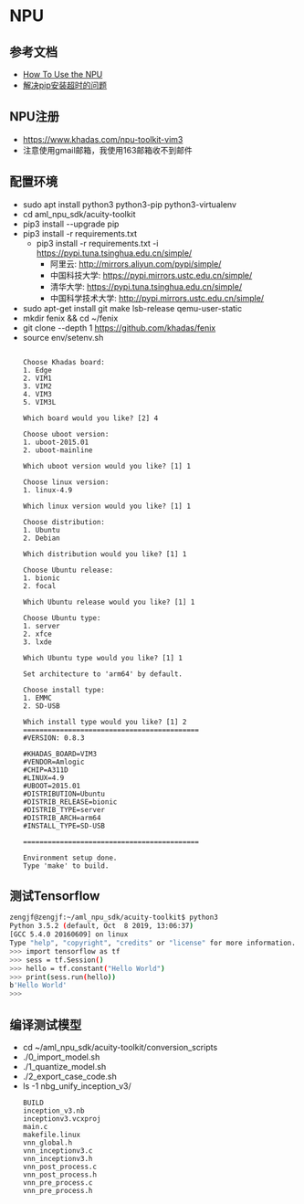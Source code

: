 # NPU


## 参考文档

* [How To Use the NPU](https://docs.khadas.com/vim3/HowToUseNpu.html)
* [解决pip安装超时的问题](https://blog.csdn.net/qq_39161804/article/details/81191977)


## NPU注册

* https://www.khadas.com/npu-toolkit-vim3
* 注意使用gmail邮箱，我使用163邮箱收不到邮件


## 配置环境

* sudo apt install python3 python3-pip python3-virtualenv 
* cd aml_npu_sdk/acuity-toolkit
* pip3 install --upgrade pip
* pip3 install -r requirements.txt
  * pip3 install -r requirements.txt -i https://pypi.tuna.tsinghua.edu.cn/simple/
    * 阿里云: http://mirrors.aliyun.com/pypi/simple/
    * 中国科技大学: https://pypi.mirrors.ustc.edu.cn/simple/
    * 清华大学: https://pypi.tuna.tsinghua.edu.cn/simple/
    * 中国科学技术大学: http://pypi.mirrors.ustc.edu.cn/simple/
* sudo apt-get install git make lsb-release qemu-user-static
* mkdir fenix && cd ~/fenix
* git clone --depth 1 https://github.com/khadas/fenix
* source env/setenv.sh
  ```
  
  Choose Khadas board:
  1. Edge
  2. VIM1
  3. VIM2
  4. VIM3
  5. VIM3L
  
  Which board would you like? [2] 4
  
  Choose uboot version:
  1. uboot-2015.01
  2. uboot-mainline
  
  Which uboot version would you like? [1] 1
  
  Choose linux version:
  1. linux-4.9
  
  Which linux version would you like? [1] 1
  
  Choose distribution:
  1. Ubuntu
  2. Debian
  
  Which distribution would you like? [1] 1
  
  Choose Ubuntu release:
  1. bionic
  2. focal
  
  Which Ubuntu release would you like? [1] 1
  
  Choose Ubuntu type:
  1. server
  2. xfce
  3. lxde
  
  Which Ubuntu type would you like? [1] 1
  
  Set architecture to 'arm64' by default.
  
  Choose install type:
  1. EMMC
  2. SD-USB
  
  Which install type would you like? [1] 2
  ===========================================
  #VERSION: 0.8.3
  
  #KHADAS_BOARD=VIM3
  #VENDOR=Amlogic
  #CHIP=A311D
  #LINUX=4.9
  #UBOOT=2015.01
  #DISTRIBUTION=Ubuntu
  #DISTRIB_RELEASE=bionic
  #DISTRIB_TYPE=server
  #DISTRIB_ARCH=arm64
  #INSTALL_TYPE=SD-USB
  
  ===========================================
  
  Environment setup done.
  Type 'make' to build.
  ```


## 测试Tensorflow

```bash
zengjf@zengjf:~/aml_npu_sdk/acuity-toolkit$ python3
Python 3.5.2 (default, Oct  8 2019, 13:06:37) 
[GCC 5.4.0 20160609] on linux
Type "help", "copyright", "credits" or "license" for more information.
>>> import tensorflow as tf
>>> sess = tf.Session()
>>> hello = tf.constant("Hello World")
>>> print(sess.run(hello))
b'Hello World'
>>> 
```

## 编译测试模型

* cd ~/aml_npu_sdk/acuity-toolkit/conversion_scripts
* ./0_import_model.sh
* ./1_quantize_model.sh
* ./2_export_case_code.sh
* ls -1 nbg_unify_inception_v3/
  ```
  BUILD
  inception_v3.nb
  inceptionv3.vcxproj
  main.c
  makefile.linux
  vnn_global.h
  vnn_inceptionv3.c
  vnn_inceptionv3.h
  vnn_post_process.c
  vnn_post_process.h
  vnn_pre_process.c
  vnn_pre_process.h
  ```
